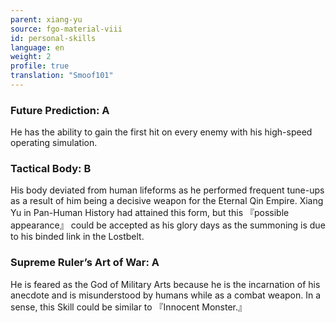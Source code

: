 ```yaml
---
parent: xiang-yu
source: fgo-material-viii
id: personal-skills
language: en
weight: 2
profile: true
translation: "Smoof101"
---
```


### Future Prediction: A

He has the ability to gain the first hit on every enemy with his high-speed operating simulation.

### Tactical Body: B

His body deviated from human lifeforms as he performed frequent tune-ups as a result of him being a decisive weapon for the Eternal Qin Empire. Xiang Yu in Pan-Human History had attained this form, but this 『possible appearance』 could be accepted as his glory days as the summoning is due to his binded link in the Lostbelt.

### Supreme Ruler’s Art of War: A

He is feared as the God of Military Arts because he is the incarnation of his anecdote and is misunderstood by humans while as a combat weapon. In a sense, this Skill could be similar to 『Innocent Monster.』
